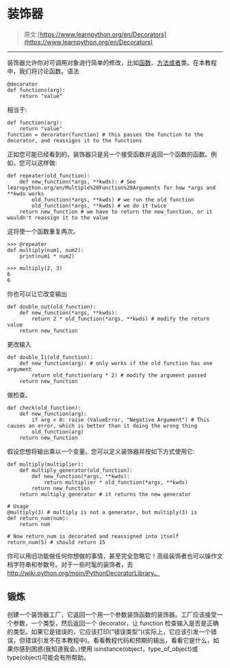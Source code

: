 # 装饰器

> 原文:[https://www.learnpython.org/en/Decorators](https://www.learnpython.org/en/Decorators)

* * *

装饰器允许你对可调用对象进行简单的修改，比如[函数](http://www.learnpython.org/en/Functions)、[方法或者](http://www.learnpython.org/en/Classes%20and%20Objects)类。在本教程中，我们将讨论函数。语法

```
@decorator
def functions(arg):
    return "value" 
```

相当于:

```
def function(arg):
    return "value"
function = decorator(function) # this passes the function to the decorator, and reassigns it to the functions 
```

正如您可能已经看到的，装饰器只是另一个接受函数并返回一个函数的函数。例如，您可以这样做:

```
def repeater(old_function):
    def new_function(*args, **kwds): # See learnpython.org/en/Multiple%20Function%20Arguments for how *args and **kwds works
        old_function(*args, **kwds) # we run the old function
        old_function(*args, **kwds) # we do it twice
    return new_function # we have to return the new_function, or it wouldn't reassign it to the value 
```

这将使一个函数重复两次。

```
>>> @repeater
def multiply(num1, num2):
    print(num1 * num2)

>>> multiply(2, 3)
6
6 
```

你也可以让它改变输出

```
def double_out(old_function):
    def new_function(*args, **kwds):
        return 2 * old_function(*args, **kwds) # modify the return value
    return new_function 
```

更改输入

```
def double_Ii(old_function):
    def new_function(arg): # only works if the old function has one argument
        return old_function(arg * 2) # modify the argument passed
    return new_function 
```

做检查。

```
def check(old_function):
    def new_function(arg):
        if arg < 0: raise (ValueError, "Negative Argument") # This causes an error, which is better than it doing the wrong thing
        old_function(arg)
    return new_function 
```

假设您想将输出乘以一个变量。您可以定义装饰器并按如下方式使用它:

```
def multiply(multiplier):
    def multiply_generator(old_function):
        def new_function(*args, **kwds):
            return multiplier * old_function(*args, **kwds)
        return new_function
    return multiply_generator # it returns the new generator

# Usage
@multiply(3) # multiply is not a generator, but multiply(3) is
def return_num(num):
    return num

# Now return_num is decorated and reassigned into itself
return_num(5) # should return 15 
```

你可以用旧功能做任何你想做的事情，甚至完全忽略它！高级装饰者也可以操作文档字符串和参数号。对于一些时髦的装饰者，去 http://wiki.python.org/moin/PythonDecoratorLibrary。

## 锻炼

创建一个装饰器工厂，它返回一个用一个参数装饰函数的装饰器。工厂应该接受一个参数，一个类型，然后返回一个 decorator，让 function 检查输入是否是正确的类型。如果它是错误的，它应该打印(“错误类型”)(实际上，它应该引发一个错误，但错误引发不在本教程中)。看看教程代码和预期的输出，看看它是什么，如果你感到困惑(我知道我会。)使用 isinstance(object，type_of_object)或 type(object)可能会有所帮助。